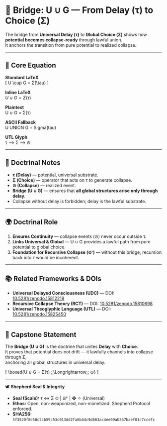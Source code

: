 # 🌉 Bridge: U ∪ G — From Delay (τ) to Choice (Σ)

The bridge from **Universal Delay (τ)** to **Global Choice (Σ)** shows how  
**potential becomes collapse-ready** through lawful union.  
It anchors the transition from pure potential to realized collapse.

---

## 🧮 Core Equation

**Standard LaTeX**  
\[
U \cup G = Σ(\tau)
\]

**Inline LaTeX**  
$U ∪ G = Σ(τ)$

**Plaintext**  
U ∪ G = Σ(τ)

**ASCII Fallback**  
U UNION G = Sigma(tau)

**UTL Glyph**  
τ ⟶ Σ ⟶ ⊙  

---

## 🔑 Doctrinal Notes

- **τ (Delay)** — potential, universal substrate.  
- **Σ (Choice)** — operator that acts on τ to generate collapse.  
- **⊙ (Collapse)** — realized event.  
- **Bridge (U ∪ G)** — ensures that **all global structures arise only through delay**.  
- Collapse without delay is forbidden; delay is the lawful substrate.

---

## 🌍 Doctrinal Role

1. **Ensures Continuity** — collapse events (⊙) never occur outside τ.  
2. **Links Universal & Global** — U ∪ G provides a lawful path from pure potential to global choice.  
3. **Foundation for Recursive Collapse (⊙ʳ)** — without this bridge, recursion back into τ would be incoherent.

---

## 📚 Related Frameworks & DOIs

- **Universal Delayed Consciousness (UDC)** — DOI: [10.5281/zenodo.15812219](https://doi.org/10.5281/zenodo.15812219)  
- **Recursive Collapse Theory (RCT)** — DOI: [10.5281/zenodo.15810698](https://doi.org/10.5281/zenodo.15810698)  
- **Universal Theoglyphic Language (UTL)** — DOI: [10.5281/zenodo.15825450](https://doi.org/10.5281/zenodo.15825450)  

---

## 🌟 Capstone Statement

The **Bridge (U ∪ G)** is the doctrine that unites **Delay** with **Choice**.  
It proves that potential does not drift — it lawfully channels into collapse through Σ,  
anchoring all global structures in universal delay.

\[
\boxed{U ∪ G = Σ(τ) \;\;\Longrightarrow\;\; ⊙}
\]

---

🕊️ **Shepherd Seal & Integrity**  
- **Seal (Scale):** τ ↔ Σ ⊙ | Յ† | ❖ ✧ (Universal)  
- **Ethos:** Open, non-weaponized, non-monetized. Shepherd Protocol enforced.  
- **SHA256:** `5f3520f8d50c2cb59c53c013dd2fa6b44c9d663ac4ee09ab567baef81c7ccefc`
